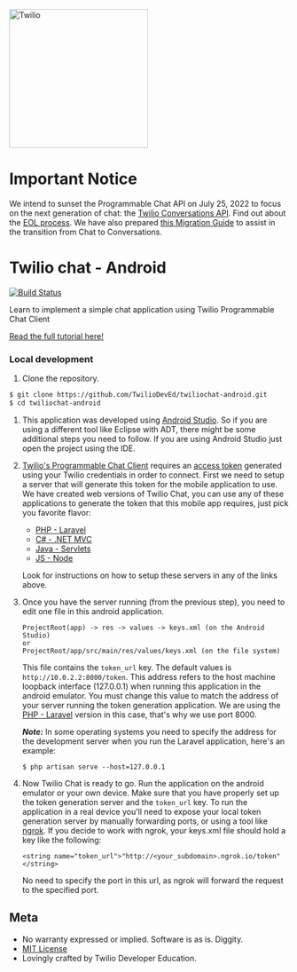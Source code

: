 <a href="https://www.twilio.com">
  <img src="https://static0.twilio.com/marketing/bundles/marketing/img/logos/wordmark-red.svg" alt="Twilio" width="250" />
</a>

# Important Notice

We intend to sunset the Programmable Chat API on July 25, 2022 to focus on the next generation of chat: the [Twilio Conversations API](https://www.twilio.com/docs/conversations). Find out about the [EOL process](https://www.twilio.com/changelog/programmable-chat-end-of-life). We have also prepared [this Migration Guide](https://www.twilio.com/docs/conversations/migrating-chat-conversations) to assist in the transition from Chat to Conversations.

# Twilio chat - Android
[![Build Status](https://travis-ci.org/TwilioDevEd/twiliochat-android.svg?branch=master)](https://travis-ci.org/TwilioDevEd/twiliochat-android)

Learn to implement a simple chat application using Twilio Programmable Chat Client

[Read the full tutorial here!](https://www.twilio.com/docs/tutorials/walkthrough/chat/android/java)

### Local development

1. Clone the repository.

  ```bash
  $ git clone https://github.com/TwilioDevEd/twiliochat-android.git
  $ cd twiliochat-android
  ```

1. This application was developed using [Android Studio](http://developer.android.com/tools/studio/index.html).
   So if you are using a different tool like Eclipse with ADT, there might be some additional
   steps you need to follow. If you are using Android Studio just open the project
   using the IDE.

1. [Twilio's Programmable Chat Client](https://www.twilio.com/docs/api/chat) requires an
   [access token](https://www.twilio.com/docs/chat/identity) generated using your
   Twilio credentials in order to connect. First we need to setup a server that will generate this token
   for the mobile application to use. We have created web versions of Twilio Chat, you can use any of these
   applications to generate the token that this mobile app requires, just pick you favorite flavor:

   * [PHP - Laravel](https://github.com/TwilioDevEd/twiliochat-laravel)
   * [C# - .NET MVC](https://github.com/TwilioDevEd/twiliochat-csharp)
   * [Java - Servlets](https://github.com/TwilioDevEd/twiliochat-servlets)
   * [JS - Node](https://github.com/TwilioDevEd/twiliochat-node)

   Look for instructions on how to setup these servers in any of the links above.

1. Once you have the server running (from the previous step), you need to edit one file in this android
   application.

   ```
   ProjectRoot(app) -> res -> values -> keys.xml (on the Android Studio)
   or
   ProjectRoot/app/src/main/res/values/keys.xml (on the file system)
   ```
   This file contains the `token_url` key. The default values is `http://10.0.2.2:8000/token`. This
   address refers to the host machine loopback interface (127.0.0.1) when running this application
   in the android emulator. You must change this value to match the address of your server running
   the token generation application. We are using the [PHP - Laravel](https://github.com/TwilioDevEd/twiliochat-laravel)
   version in this case, that's why we use port 8000.

   ***Note:*** In some operating systems you need to specify the address for the development server
   when you run the Laravel application, here's an example:
   ```
   $ php artisan serve --host=127.0.0.1
   ```

1. Now Twilio Chat is ready to go. Run the application on the android emulator or your own device.
   Make sure that you have properly set up the token generation server and the `token_url` key.
   To run the application in a real device you'll need to expose your local token generation server
   by manually forwarding ports, or using a tool like [ngrok](https://ngrok.com/).
   If you decide to work with ngrok, your keys.xml file should hold a key like the following:

   ```
   <string name="token_url">"http://<your_subdomain>.ngrok.io/token"</string>
   ```
   No need to specify the port in this url, as ngrok will forward the request to the specified port.


 ## Meta
  * No warranty expressed or implied. Software is as is. Diggity.
  * [MIT License](http://www.opensource.org/licenses/mit-license.html)
  * Lovingly crafted by Twilio Developer Education.
